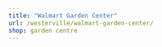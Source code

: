 ```yaml
---
title: "Walmart Garden Center"
url: /westerville/walmart-garden-center/
shop: garden centre
---
```

